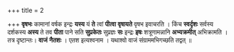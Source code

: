 +++
title = 2

+++
**वृषभः** कामानां वर्षक इन्द्रः **यस्य** यं **ते** त्वां **पीत्वा** **वृषायते** वृषभ इवाचरति । किंच **स्वर्दृशः** सर्वस्य दर्शकस्य **अस्य** ते तव **पीता** पाने सति **सुप्रकेतः** सुप्रज्ञः **सः** इन्द्रः **इषः** शत्रूणामन्नानि **अभ्यक्रमीत्** अभिक्रामति । तत्र दृष्टान्तः। **वाजं** **नैतशः** । एतश इत्यश्वनाम । यथाश्वो वाजं संग्राममभिगच्छति तद्वत् ॥